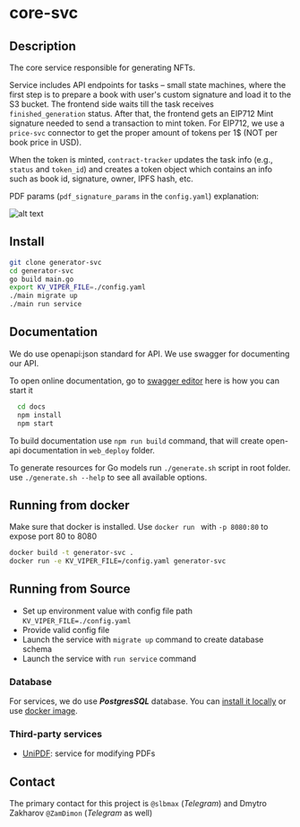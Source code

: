 # core-svc

## Description

The core service responsible for generating NFTs.

Service includes API endpoints for tasks – small state machines, where the first step is to prepare a book with user's custom signature and load it to the S3 bucket. The frontend side waits till the task receives `finished_generation` status. After that, the frontend gets an EIP712 Mint signature needed to send a transaction to mint token. For EIP712, we use a `price-svc` connector to get the proper amount of tokens per 1$ (NOT per book price in USD).

When the token is minted, `contract-tracker` updates the task info (e.g., `status` and `token_id`) and creates a token object which contains an info such as book id, signature, owner, IPFS hash, etc.

PDF params (`pdf_signature_params` in the `config.yaml`) explanation:

![alt text](./docs/images/book_params.jpg)

## Install

  ```bash
  git clone generator-svc
  cd generator-svc
  go build main.go
  export KV_VIPER_FILE=./config.yaml
  ./main migrate up
  ./main run service
  ```

## Documentation

We do use openapi:json standard for API. We use swagger for documenting our API.

To open online documentation, go to [swagger editor](http://localhost:8080/swagger-editor/) here is how you can start it
```bash
  cd docs
  npm install
  npm start
```
To build documentation use `npm run build` command,
that will create open-api documentation in `web_deploy` folder.

To generate resources for Go models run `./generate.sh` script in root folder.
use `./generate.sh --help` to see all available options.


## Running from docker

Make sure that docker is installed. Use `docker run ` with `-p 8080:80` to expose port 80 to 8080

```bash
docker build -t generator-svc .
docker run -e KV_VIPER_FILE=/config.yaml generator-svc
```

## Running from Source

* Set up environment value with config file path `KV_VIPER_FILE=./config.yaml`
* Provide valid config file
* Launch the service with `migrate up` command to create database schema
* Launch the service with `run service` command


### Database
For services, we do use ***PostgresSQL*** database.
You can [install it locally](https://www.postgresql.org/download/) or use [docker image](https://hub.docker.com/_/postgres/).


### Third-party services
- [UniPDF](https://github.com/unidoc/unipdf): service for modifying PDFs

## Contact

The primary contact for this project is `@slbmax` (_Telegram_) and Dmytro Zakharov `@ZamDimon` (_Telegram_ as well)
